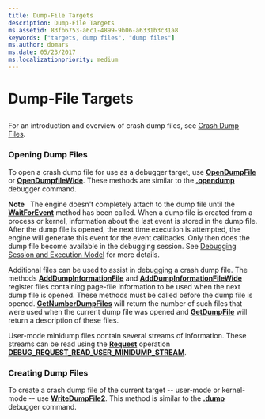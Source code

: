 ```yaml
---
title: Dump-File Targets
description: Dump-File Targets
ms.assetid: 83fb6753-a6c1-4899-9b06-a6331b3c31a8
keywords: ["targets, dump files", "dump files"]
ms.author: domars
ms.date: 05/23/2017
ms.localizationpriority: medium
---
```


# Dump-File Targets


## <span id="ddk_dump_file_targets_dbx"></span><span id="DDK_DUMP_FILE_TARGETS_DBX"></span>


For an introduction and overview of crash dump files, see [Crash Dump Files](crash-dump-files.md).

### <span id="Opening_Dump_Files"></span><span id="opening_dump_files"></span><span id="OPENING_DUMP_FILES"></span>Opening Dump Files

To open a crash dump file for use as a debugger target, use [**OpenDumpFile**](https://msdn.microsoft.com/library/windows/hardware/ff552322) or [**OpenDumpfileWide**](https://msdn.microsoft.com/library/windows/hardware/ff552324). These methods are similar to the [**.opendump**](-opendump--open-dump-file-.md) debugger command.

**Note**   The engine doesn't completely attach to the dump file until the [**WaitForEvent**](https://msdn.microsoft.com/library/windows/hardware/ff561229) method has been called. When a dump file is created from a process or kernel, information about the last event is stored in the dump file. After the dump file is opened, the next time execution is attempted, the engine will generate this event for the event callbacks. Only then does the dump file become available in the debugging session. See [Debugging Session and Execution Model](debugging-session-and-execution-model.md) for more details.

 

Additional files can be used to assist in debugging a crash dump file. The methods [**AddDumpInformationFile**](https://msdn.microsoft.com/library/windows/hardware/ff537865) and [**AddDumpInformationFileWide**](https://msdn.microsoft.com/library/windows/hardware/ff537874) register files containing page-file information to be used when the next dump file is opened. These methods must be called before the dump file is opened. [**GetNumberDumpFiles**](https://msdn.microsoft.com/library/windows/hardware/ff547887) will return the number of such files that were used when the current dump file was opened and [**GetDumpFile**](https://msdn.microsoft.com/library/windows/hardware/ff546586) will return a description of these files.

User-mode minidump files contain several streams of information. These streams can be read using the [**Request**](https://msdn.microsoft.com/library/windows/hardware/ff554564) operation [**DEBUG\_REQUEST\_READ\_USER\_MINIDUMP\_STREAM**](https://msdn.microsoft.com/library/windows/hardware/ff541575).

### <span id="Creating_Dump_Files"></span><span id="creating_dump_files"></span><span id="CREATING_DUMP_FILES"></span>Creating Dump Files

To create a crash dump file of the current target -- user-mode or kernel-mode -- use [**WriteDumpFile2**](https://msdn.microsoft.com/library/windows/hardware/ff561382). This method is similar to the [**.dump**](-dump--create-dump-file-.md) debugger command.

 

 





